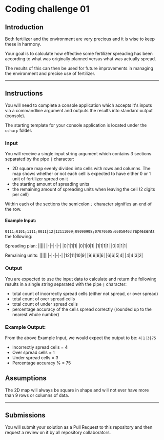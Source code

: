 # Coding challenge 01

## Introduction

Both fertilizer and the environment are very precious and it is wise to keep these in harmony.

Your goal is to calculate how effective some fertilizer spreading has been according to what was originally planned versus what was actually spread.

The results of this can then be used for future improvements in managing the environment and precise use of fertilizer.

---

## Instructions

You will need to complete a console application which accepts it's inputs via a commandline argument and outputs the results into standard output (console).

The starting template for your console application is located under the `csharp` folder.


### Input

You will receive a single input string argument which contains 3 sections separated by the pipe `|` character:
- 2D square map evenly divided into cells with rows and columns. The map shows whether or not each cell is expected to have either 0 or 1 unit of fertilizer spread on it
- the starting amount of spreading units
- the remaining amount of spreading units when leaving the cell (2 digits per cell)

Within each of the sections the semicolon `;` character signifies an end of the row.

#### Example Input: 

`0111;0101;1111;0011|12|12111009;09090908;07070605;05050403` represents the following:

Spreading plan:
|||||
|-|-|-|-|
|0|1|1|1|
|0|1|0|1|
|1|1|1|1|
|0|0|1|1|

Remaining units:
|||||
|-|-|-|-|
|12|11|10|9|
|9|9|9|6|
|6|6|5|4|
|4|4|3|2|


### Output

You are expected to use the input data to calculate and return the following results in a single string separated with the pipe `|` character:
- total count of incorrectly spread cells (either not spread, or over spread)
- total count of over spread cells
- total count of under spread cells
- percentage accuracy of the cells spread correctly (rounded up to the nearest whole number)

### Example Output:
From the above Example Input, we would expect the output to be: `4|1|3|75`

- Incorrectly spread cells = 4
- Over spread cells = 1
- Under spread cells = 3
- Percentage accuracy % = 75

## Assumptions

The 2D map will always be square in shape and will not ever have more than 9 rows or columns of data.

---

## Submissions

You will submit your solution as a Pull Request to this repository and then request a review on it by all repository collaborators.

